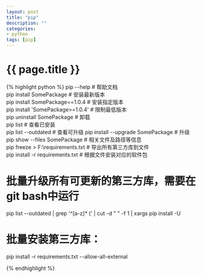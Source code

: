 ```yaml
---
layout: post
title: "pip"
description: ""
categories: 
- python
tags: [pip]
---
```

{{ page.title }}
================

{% highlight python %}
pip --help                        # 帮助文档   
pip install SomePackage           # 安装最新版本   
pip install SomePackage==1.0.4    # 安装指定版本   
pip install 'SomePackage>=1.0.4'  # 限制最低版本   
pip uninstall SomePackage         # 卸载   
pip list                          # 查看已安装   
pip list --outdated               # 查看可升级
pip install --upgrade SomePackage # 升级      
pip show --files SomePackage      # 相关文件及路径等信息   
pip freeze > F:\requirements.txt  # 导出所有第三方库到文件      
pip install -r requirements.txt   # 根据文件安装对应的软件包   
# 批量升级所有可更新的第三方库，需要在git bash中运行     
pip list --outdated | grep '^[a-z]* (' | cut -d " " -f 1 | xargs pip install -U
# 批量安装第三方库：      
pip install -r requirements.txt --allow-all-external

{% endhighlight %} 

